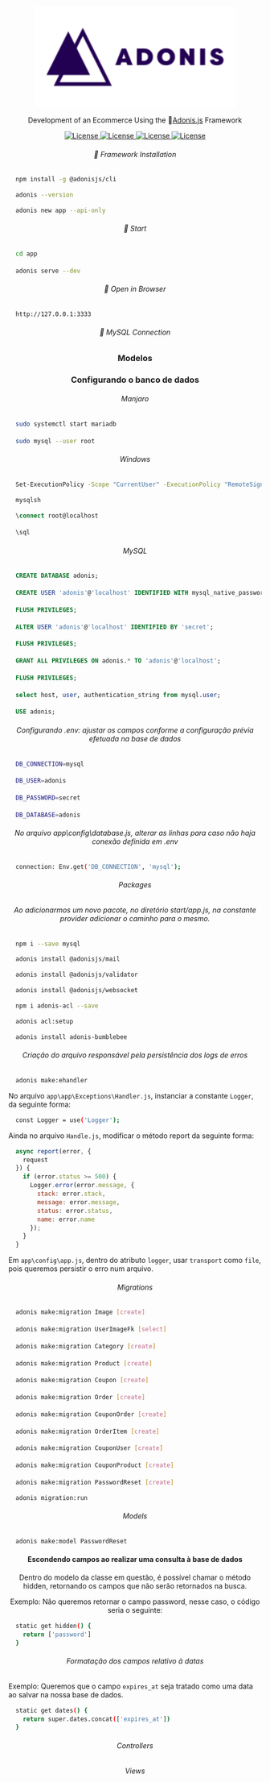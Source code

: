 <p align="center"><a href="https://adonisjs.com"><p align="center"><img src="adonis-js-seeklogo.com.svg" width="400"></p></a></p>

<p align="center">Development of an Ecommerce Using the 🚀<a href="https://adonisjs.com">Adonis.js</a> Framework</p>

<p align="center">
    <a href="https://opensource.org/licenses/MIT">
        <img alt="License" src="https://img.shields.io/badge/License-MIT-yellow.svg">
    </a>
    <a href="#">
        <img alt="License" src="https://img.shields.io/github/languages/count/MagicalStrangeQuark/ecommerce-adonis">
    </a>
    <a href="#">
        <img alt="License" src="https://img.shields.io/github/last-commit/MagicalStrangeQuark/ecommerce-adonis">
    </a>
    <a href="#">
        <img alt="License" src="https://img.shields.io/github/followers/MagicalStrangeQuark?style=social">
    </a>
</p>

<h6 align="center">🥂 Framework Installation</h6>

```bash
  npm install -g @adonisjs/cli
```

```bash
  adonis --version
```

```bash
  adonis new app --api-only
```

<h6 align="center">🍾 Start</h6>

```bash
  cd app
    
  adonis serve --dev
```

<h6 align="center">🍻 Open in Browser</h6>

```bash
  http://127.0.0.1:3333
```

<h6 align="center">🌂 MySQL Connection</h6>

<h3 align="center">Modelos</h3>

<h3 align="center">Configurando o banco de dados</h3>

<h6 align="center">Manjaro</h6>

```bash
  sudo systemctl start mariadb

  sudo mysql --user root
```

<h6 align="center">Windows</h6>

```bash
  Set-ExecutionPolicy -Scope "CurrentUser" -ExecutionPolicy "RemoteSigned"
```

```bash
  mysqlsh
```

```sql
  \connect root@localhost

  \sql
```

<h6 align="center">MySQL</h6>

```sql
  CREATE DATABASE adonis;

  CREATE USER 'adonis'@'localhost' IDENTIFIED WITH mysql_native_password;

  FLUSH PRIVILEGES;

  ALTER USER 'adonis'@'localhost' IDENTIFIED BY 'secret';

  FLUSH PRIVILEGES;

  GRANT ALL PRIVILEGES ON adonis.* TO 'adonis'@'localhost';

  FLUSH PRIVILEGES;

  select host, user, authentication_string from mysql.user;

  USE adonis;
```

<h6 align="center">Configurando .env: ajustar os campos conforme a configuração prévia efetuada na base de dados</h6>

```bash
  DB_CONNECTION=mysql

  DB_USER=adonis

  DB_PASSWORD=secret

  DB_DATABASE=adonis
```

<h6 align="center">No arquivo app\config\database.js, alterar as linhas para caso não haja conexão definida em .env</h6>

```bash
  connection: Env.get('DB_CONNECTION', 'mysql');
```

<h6 align="center">Packages</h6>

<h6 align="center">Ao adicionarmos um novo pacote, no diretório start/app.js, na constante provider adicionar o caminho para o mesmo.</h6>

```bash
  npm i --save mysql
```

```bash
  adonis install @adonisjs/mail
```

```bash
  adonis install @adonisjs/validator
```

```bash
  adonis install @adonisjs/websocket
```

```bash
  npm i adonis-acl --save
```

```bash
  adonis acl:setup
```

```bash 
  adonis install adonis-bumblebee
```

<h6 align="center">Criação do arquivo responsável pela persistência dos logs de erros</h6>

```bash
  adonis make:ehandler
```

No arquivo `app\app\Exceptions\Handler.js`, instanciar a constante `Logger`, da seguinte forma:

```bash
  const Logger = use('Logger');
```

Ainda no arquivo `Handle.js`, modificar o método report da seguinte forma:

```javascript
  async report(error, {
    request
  }) {
    if (error.status >= 500) {
      Logger.error(error.message, {
        stack: error.stack,
        message: error.message,
        status: error.status,
        name: error.name
      });
    }
  }
```

Em `app\config\app.js`, dentro do atributo `logger`, usar `transport` como `file`, pois queremos persistir o erro num arquivo.

<h6 align="center">Migrations</h6>

```bash
  adonis make:migration Image [create]

  adonis make:migration UserImageFk [select]

  adonis make:migration Category [create]

  adonis make:migration Product [create]

  adonis make:migration Coupon [create]

  adonis make:migration Order [create]

  adonis make:migration CouponOrder [create]

  adonis make:migration OrderItem [create]

  adonis make:migration CouponUser [create]

  adonis make:migration CouponProduct [create]

  adonis make:migration PasswordReset [create]
```

```bash
  adonis migration:run
```

<h6 align="center">Models</h6>

```bash
  adonis make:model PasswordReset
```

<h4 align="center">Escondendo campos ao realizar uma consulta à base de dados</h4>

<p align="center">Dentro do modelo da classe em questão, é possível chamar o método hidden, retornando os campos que não serão retornados na busca.</p>

<p align="center">Exemplo: Não queremos retornar o campo password, nesse caso, o código seria o seguinte:</p>

```bash
  static get hidden() {
    return ['password']
  }
```

<h6 align="center">Formatação dos campos relativo à datas</h6>

Exemplo: Queremos que o campo `expires_at` seja tratado como uma data ao salvar na nossa base de dados.

```bash
  static get dates() {
    return super.dates.concat(['expires_at'])
  }
```

<h6 align="center">Controllers</h6>

<h6 align="center">Views</h6>